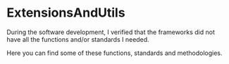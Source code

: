 # ExtensionsAndUtils
During the software development, I verified that the frameworks did not have all the functions and/or standards I needed. 

Here you can find some of these functions, standards and methodologies.
